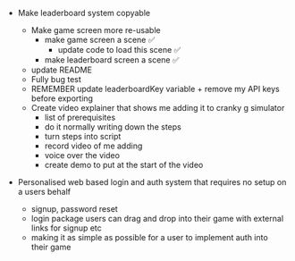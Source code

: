 - Make leaderboard system copyable	
  - Make game screen more re-usable 
    - make game screen a scene ✅
      - update code to load this scene ✅
    - make leaderboard screen a scene ✅
  - update README
  - Fully bug test 
  - REMEMBER update leaderboardKey variable + remove my API keys before exporting
  - Create video explainer that shows me adding it to cranky g simulator 
    - list of prerequisites
    - do it normally writing down the steps
    - turn steps into script 
    - record video of me adding
    - voice over the video
    - create demo to put at the start of the video 

- Personalised web based login and auth system that requires no setup on a users behalf 
  - signup, password reset 
  - login package users can drag and drop into their game with external links for signup etc
  - making it as simple as possible for a user to implement auth into their game
